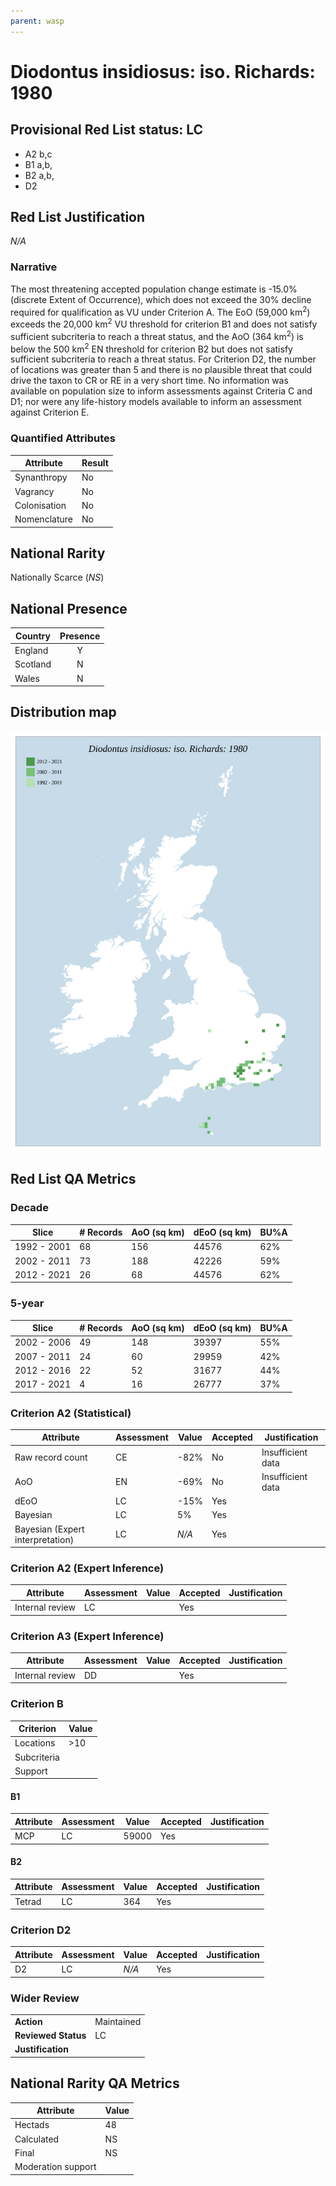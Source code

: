 ```yaml
---
parent: wasp
---
```


# Diodontus insidiosus: iso. Richards: 1980

## Provisional Red List status: LC
- A2 b,c
- B1 a,b, 
- B2 a,b, 
- D2

## Red List Justification
*N/A*
### Narrative


The most threatening accepted population change estimate is -15.0% (discrete Extent of Occurrence), which does not exceed the 30% decline required for qualification as VU under Criterion A. The EoO (59,000 km<sup>2</sup>) exceeds the 20,000 km<sup>2</sup> VU threshold for criterion B1 and does not satisfy sufficient subcriteria to reach a threat status, and the AoO (364 km<sup>2</sup>) is below the 500 km<sup>2</sup> EN threshold for criterion B2 but does not satisfy sufficient subcriteria to reach a threat status. For Criterion D2, the number of locations was greater than 5 and there is no plausible threat that could drive the taxon to CR or RE in a very short time. No information was available on population size to inform assessments against Criteria C and D1; nor were any life-history models available to inform an assessment against Criterion E.
### Quantified Attributes
|Attribute|Result|
|---|---|
|Synanthropy|No|
|Vagrancy|No|
|Colonisation|No|
|Nomenclature|No|


## National Rarity
Nationally Scarce (*NS*)

## National Presence
|Country|Presence
|---|:-:|
|England|Y|
|Scotland|N|
|Wales|N|


## Distribution map
![](../map/488.svg)

## Red List QA Metrics
### Decade
| Slice | # Records | AoO (sq km) | dEoO (sq km) |BU%A |
|---|---|---|---|---|
|1992 - 2001|68|156|44576|62%|
|2002 - 2011|73|188|42226|59%|
|2012 - 2021|26|68|44576|62%|
### 5-year
| Slice | # Records | AoO (sq km) | dEoO (sq km) |BU%A |
|---|---|---|---|---|
|2002 - 2006|49|148|39397|55%|
|2007 - 2011|24|60|29959|42%|
|2012 - 2016|22|52|31677|44%|
|2017 - 2021|4|16|26777|37%|
### Criterion A2 (Statistical)
|Attribute|Assessment|Value|Accepted|Justification
|---|---|---|---|---|
|Raw record count|CE|-82%|No|Insufficient data|
|AoO|EN|-69%|No|Insufficient data|
|dEoO|LC|-15%|Yes||
|Bayesian|LC|5%|Yes||
|Bayesian (Expert interpretation)|LC|*N/A*|Yes||
### Criterion A2 (Expert Inference)
|Attribute|Assessment|Value|Accepted|Justification
|---|---|---|---|---|
|Internal review|LC||Yes||
### Criterion A3 (Expert Inference)
|Attribute|Assessment|Value|Accepted|Justification
|---|---|---|---|---|
|Internal review|DD||Yes||
### Criterion B
|Criterion| Value|
|---|---|
|Locations|>10|
|Subcriteria||
|Support||
#### B1
|Attribute|Assessment|Value|Accepted|Justification
|---|---|---|---|---|
|MCP|LC|59000|Yes||
#### B2
|Attribute|Assessment|Value|Accepted|Justification
|---|---|---|---|---|
|Tetrad|LC|364|Yes||
### Criterion D2
|Attribute|Assessment|Value|Accepted|Justification
|---|---|---|---|---|
|D2|LC|*N/A*|Yes||
### Wider Review
|  |  |
|---|---|
|**Action**|Maintained|
|**Reviewed Status**|LC|
|**Justification**||


## National Rarity QA Metrics
|Attribute|Value|
|---|---|
|Hectads|48|
|Calculated|NS|
|Final|NS|
|Moderation support||


